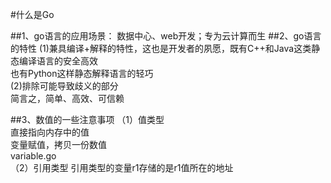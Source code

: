 #什么是Go

 
##1、go语言的应用场景：
数据中心、web开发；专为云计算而生
##2、go语言的特性
(1)兼具编译+解释的特性，这也是开发者的夙愿，既有C++和Java这类静态编译语言的安全高效<br>
也有Python这样静态解释语言的轻巧<br>
(2)排除可能导致歧义的部分<br>
简言之，简单、高效、可信赖

##3、数值的一些注意事项
（1）值类型<br>
直接指向内存中的值<br>
变量赋值，拷贝一份数值<br>
variable.go<br>
（2）引用类型
引用类型的变量r1存储的是r1值所在的地址


